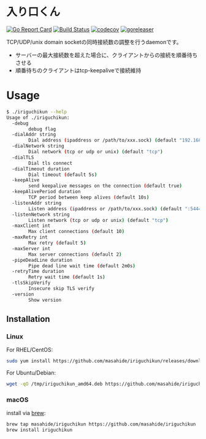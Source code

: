 # 入り口くん
[![Go Report Card](https://goreportcard.com/badge/github.com/masahide/iriguchikun)](https://goreportcard.com/report/github.com/masahide/iriguchikun)
[![Build Status](https://travis-ci.org/masahide/iriguchikun.svg?branch=master)](https://travis-ci.org/masahide/iriguchikun)
[![codecov](https://codecov.io/gh/masahide/iriguchikun/branch/master/graph/badge.svg)](https://codecov.io/gh/masahide/iriguchikun)
[![goreleaser](https://img.shields.io/badge/powered%20by-goreleaser-green.svg?style=flat-square)](https://github.com/goreleaser)


TCP/UDP/unix domain socketの同時接続数の調整を行うdaemonです。

- サーバーの最大接続数を超えた場合に、クライアントからの接続を順番待ちさせる
- 順番待ちのクライアントはtcp-keepaliveで接続維持


# Usage

```bash
$ ./iriguchikun --help
Usage of ./iriguchikun:
  -debug
        debug flag
  -dialAddr string
        Dial address (ipaddress or /path/to/xxx.sock) (default "192.168.99.100:3306")
  -dialNetwork string
        Dial network (tcp or udp or unix) (default "tcp")
  -dialTLS
        Dial tls connect
  -dialTimeout duration
        Dial timeout (default 5s)
  -keepAlive
        send keepalive messages on the connection (default true)
  -keepAlivePeriod duration
        TCP period between keep alives (default 10s)
  -listenAddr string
        Listen address (ipaddress or /path/to/xxx.sock) (default ":5444")
  -listenNetwork string
        Listen network (tcp or udp or unix) (default "tcp")
  -maxClient int
        Max client connections (default 10)
  -maxRetry int
        Max retry (default 5)
  -maxServer int
        Max server connections (default 2)
  -pipeDeadLine duration
        Pipe dead line wait time (default 2m0s)
  -retryTime duration
        Retry wait time (default 1s)
  -tlsSkipVerify
        Insecure skip TLS verify
  -version
        Show version
```


## Installation

### Linux

For RHEL/CentOS:

```bash
sudo yum install https://github.com/masahide/iriguchikun/releases/download/v1.2.2/iriguchikun_amd64.rpm
```

For Ubuntu/Debian:

```bash
wget -qO /tmp/iriguchikun_amd64.deb https://github.com/masahide/iriguchikun/releases/download/v1.2.2/iriguchikun_amd64.deb && sudo dpkg -i /tmp/iriguchikun_amd64.deb
```

### macOS


install via [brew](https://brew.sh):

```bash
brew tap masahide/iriguchikun https://github.com/masahide/iriguchikun
brew install iriguchikun
```


